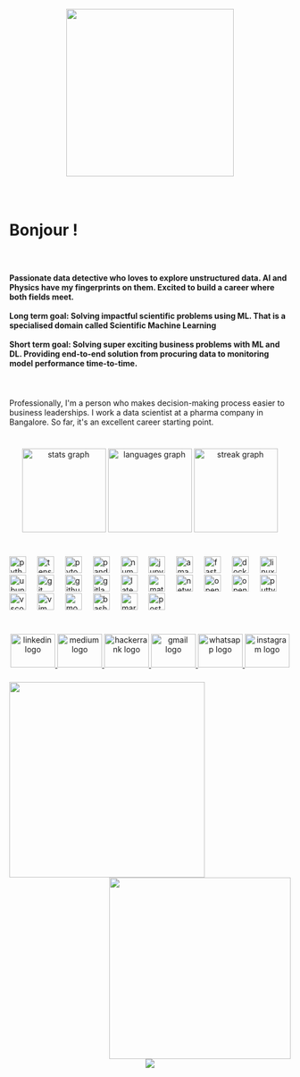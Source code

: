 <br clear="both">

<div align="center">
  <img height="300" src="https://camo.githubusercontent.com/632c0edde3e8a9c107c1b05e816fc0be042b5f9b7157d2aaa9fd6c0d15abf638/68747470733a2f2f69302e77702e636f6d2f736f636c69676874707265702e636f6d2f77702d636f6e74656e742f75706c6f6164732f323032332f30342f7365637572697479722d736f632d332e6769663f6669743d3830302532433630302673736c3d31"  />
</div>

###

<br clear="both">

<h1 align="left">Bonjour !</h1>

###

<br clear="both">

<h4 align="left">Passionate data detective who loves to explore unstructured data. AI and Physics have my fingerprints on them. Excited to build a career where both fields meet. <br><br>Long term goal: Solving impactful scientific problems using ML. That is a specialised domain called Scientific Machine Learning<br><br>Short term goal: Solving super exciting business problems with ML and DL. Providing end-to-end solution from procuring data to monitoring model performance time-to-time.</h4>

###

<br clear="both">

<p align="left">Professionally, I'm a person who makes decision-making process easier to business leaderships. I work a data scientist at a pharma company in Bangalore. So far, it's an excellent career starting point.</p>

###

<br clear="both">

<div align="center">
  <img src="https://github-readme-stats.vercel.app/api?username=Muthumanickam1521&hide_title=false&hide_rank=false&show_icons=true&include_all_commits=true&count_private=true&disable_animations=false&theme=dark&locale=en&hide_border=false" height="150" alt="stats graph"  />
  <img src="https://github-readme-stats.vercel.app/api/top-langs?username=Muthumanickam1521&locale=en&hide_title=false&layout=compact&card_width=320&langs_count=3&theme=dark&hide_border=false" height="150" alt="languages graph"  />
  <img src="https://streak-stats.demolab.com?user=Muthumanickam1521&locale=en&mode=daily&theme=dark&hide_border=false&border_radius=5" height="150" alt="streak graph"  />
</div>

###

<br clear="both">

<div align="left">
  <img src="https://cdn.jsdelivr.net/gh/devicons/devicon/icons/python/python-original.svg" height="30" alt="python logo"  />
  <img width="12" />
  <img src="https://cdn.simpleicons.org/tensorflow/FF6F00" height="30" alt="tensorflow logo"  />
  <img width="12" />
  <img src="https://cdn.simpleicons.org/pytorch/EE4C2C" height="30" alt="pytorch logo"  />
  <img width="12" />
  <img src="https://cdn.simpleicons.org/pandas/150458" height="30" alt="pandas logo"  />
  <img width="12" />
  <img src="https://cdn.simpleicons.org/numpy/013243" height="30" alt="numpy logo"  />
  <img width="12" />
  <img src="https://cdn.simpleicons.org/jupyter/F37626" height="30" alt="jupyter logo"  />
  <img width="12" />
  <img src="https://cdn.simpleicons.org/amazonwebservices/FF9900" height="30" alt="amazonwebservices logo"  />
  <img width="12" />
  <img src="https://cdn.simpleicons.org/fastapi/009688" height="30" alt="fastapi logo"  />
  <img width="12" />
  <img src="https://cdn.simpleicons.org/docker/2496ED" height="30" alt="docker logo"  />
  <img width="12" />
  <img src="https://skillicons.dev/icons?i=linux" height="30" alt="linux logo"  />
  <img width="12" />
  <img src="https://cdn.simpleicons.org/ubuntu/E95420" height="30" alt="ubuntu logo"  />
  <img width="12" />
  <img src="https://cdn.simpleicons.org/git/F05032" height="30" alt="git logo"  />
  <img width="12" />
  <img src="https://skillicons.dev/icons?i=github" height="30" alt="github logo"  />
  <img width="12" />
  <img src="https://cdn.simpleicons.org/gitlab/FC6D26" height="30" alt="gitlab logo"  />
  <img width="12" />
  <img src="https://cdn.jsdelivr.net/gh/devicons/devicon/icons/latex/latex-original.svg" height="30" alt="latex logo"  />
  <img width="12" />
  <img src="https://cdn.jsdelivr.net/gh/devicons/devicon/icons/matlab/matlab-original.svg" height="30" alt="matlab logo"  />
  <img width="12" />
  <img src="https://cdn.jsdelivr.net/gh/devicons/devicon/icons/networkx/networkx-original.svg" height="30" alt="networkx logo"  />
  <img width="12" />
  <img src="https://cdn.simpleicons.org/opencv/5C3EE8" height="30" alt="opencv logo"  />
  <img width="12" />
  <img src="https://cdn.jsdelivr.net/gh/devicons/devicon/icons/openal/openal-original.svg" height="30" alt="openal logo"  />
  <img width="12" />
  <img src="https://cdn.jsdelivr.net/gh/devicons/devicon/icons/putty/putty-original.svg" height="30" alt="putty logo"  />
  <img width="12" />
  <img src="https://cdn.jsdelivr.net/gh/devicons/devicon/icons/vscode/vscode-original.svg" height="30" alt="vscode logo"  />
  <img width="12" />
  <img src="https://cdn.simpleicons.org/vim/019733" height="30" alt="vim logo"  />
  <img width="12" />
  <img src="https://cdn.simpleicons.org/mongodb/47A248" height="30" alt="mongodb logo"  />
  <img width="12" />
  <img src="https://cdn.simpleicons.org/gnubash/4EAA25" height="30" alt="bash logo"  />
  <img width="12" />
  <img src="https://cdn.simpleicons.org/markdown/000000" height="30" alt="markdown logo"  />
  <img width="12" />
  <img src="https://cdn.simpleicons.org/postman/FF6C37" height="30" alt="postman logo"  />
</div>

###

<br clear="both">

<div align="center">
  <a href="https://www.linkedin.com/in/muthumanickamv/" target="_blank">
    <img src="https://raw.githubusercontent.com/maurodesouza/profile-readme-generator/master/src/assets/icons/social/linkedin/default.svg" width="80" height="60" alt="linkedin logo"  />
  </a>
  <a href="https://medium.com/@pearlrubymv" target="_blank">
    <img src="https://raw.githubusercontent.com/maurodesouza/profile-readme-generator/master/src/assets/icons/social/medium/default.svg" width="80" height="60" alt="medium logo"  />
  </a>
  <a href="https://www.hackerrank.com/profile/mv_pearlruby" target="_blank">
    <img src="https://raw.githubusercontent.com/maurodesouza/profile-readme-generator/master/src/assets/icons/social/hackerrank/default.svg" width="80" height="60" alt="hackerrank logo"  />
  </a>
  <a href="pearlubymv@gmail.com" target="_blank">
    <img src="https://raw.githubusercontent.com/maurodesouza/profile-readme-generator/master/src/assets/icons/social/gmail/default.svg" width="80" height="60" alt="gmail logo"  />
  </a>
  <a href="9500427308" target="_blank">
    <img src="https://raw.githubusercontent.com/maurodesouza/profile-readme-generator/master/src/assets/icons/social/whatsapp/default.svg" width="80" height="60" alt="whatsapp logo"  />
  </a>
  <a href="https://www.instagram.com/_muthumanickam_/" target="_blank">
    <img src="https://raw.githubusercontent.com/maurodesouza/profile-readme-generator/master/src/assets/icons/social/instagram/default.svg" width="80" height="60" alt="instagram logo"  />
  </a>
</div>

###

<img align="left" height="350" src="https://camo.githubusercontent.com/ecf348e0b13131113e401b7dcb65d8e1ecb822bd78436581e02ed3f593841055/68747470733a2f2f626169722e6265726b656c65792e6564752f7374617469632f626c6f672f656e645f746f5f656e642f7072325f636c61737369666965722e676966"  />

###

<img align="right" height="325" src="https://camo.githubusercontent.com/70aa2a8bd976598c01d730ad114e02d60377ee0b014da05eaf228517dcd34933/68747470733a2f2f616e616c7974696373696e6469616d61672e636f6d2f77702d636f6e74656e742f75706c6f6164732f323032322f30312f657a6769662e636f6d2d6769662d6d616b65722d31372e676966"  />

###

<br clear="both">

<div align="center">
  <img src="https://visitor-badge.laobi.icu/badge?page_id=Muthumanickam1521.Muthumanickam1521&left_color=darkgrey&right_color=darkcyan"  />
</div>

###
